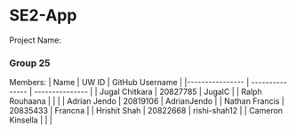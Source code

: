 # SE2-App

Project Name:

### Group 25

Members:
| Name | UW ID | GitHub Username |
|---------------- | --------------- | --------------- |
| Jugal Chitkara | 20827785 | JugalC |
| Ralph Rouhaana | | |
| Adrian Jendo | 20819106 | AdrianJendo |
| Nathan Francis | 20835433 | Francna |
| Hrishit Shah | 20822668 | rishi-shah12 |
| Cameron Kinsella | | |
